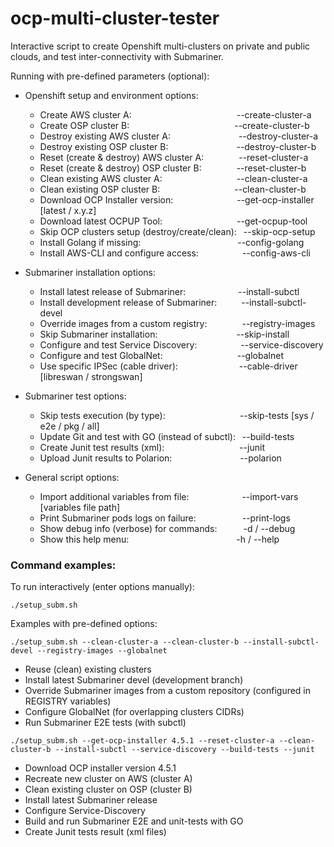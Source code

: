 # ocp-multi-cluster-tester
Interactive script to create Openshift multi-clusters on private and public clouds, and test inter-connectivity with Submariner.

Running with pre-defined parameters (optional):

- Openshift setup and environment options:

  * Create AWS cluster A:&ensp;&ensp;&ensp;&ensp;&ensp;&ensp;&ensp;&ensp;&ensp;&ensp;&ensp;&ensp;&ensp;&ensp;&ensp;&ensp;&ensp;&ensp;&ensp;&ensp;&ensp;&ensp;&ensp;&ensp;--create-cluster-a
  * Create OSP cluster B:&ensp;&ensp;&ensp;&ensp;&ensp;&ensp;&ensp;&ensp;&ensp;&ensp;&ensp;&ensp;&ensp;&ensp;&ensp;&ensp;&ensp;&ensp;&ensp;&ensp;&ensp;&ensp;&ensp;&ensp;--create-cluster-b
  * Destroy existing AWS cluster A: &ensp;&ensp;&ensp;&ensp;&ensp;&ensp;&ensp;&ensp;&ensp;&ensp;&ensp;&ensp;&ensp;&ensp;&ensp;--destroy-cluster-a
  * Destroy existing OSP cluster B: &ensp;&ensp;&ensp;&ensp;&ensp;&ensp;&ensp;&ensp;&ensp;&ensp;&ensp;&ensp;&ensp;&ensp;&ensp;--destroy-cluster-b
  * Reset (create & destroy) AWS cluster A:&ensp;&ensp;&ensp;&ensp;&ensp;&ensp;&ensp;&ensp;--reset-cluster-a
  * Reset (create & destroy) OSP cluster B:&ensp;&ensp;&ensp;&ensp;&ensp;&ensp;&ensp;&ensp;--reset-cluster-b
  * Clean existing AWS cluster A:&ensp;&ensp;&ensp;&ensp;&ensp;&ensp;&ensp;&ensp;&ensp;&ensp;&ensp;&ensp;&ensp;&ensp;&ensp;&ensp;&ensp;--clean-cluster-a
  * Clean existing OSP cluster B:&ensp;&ensp;&ensp;&ensp;&ensp;&ensp;&ensp;&ensp;&ensp;&ensp;&ensp;&ensp;&ensp;&ensp;&ensp;&ensp;&ensp;--clean-cluster-b
  * Download OCP Installer version: &ensp;&ensp;&ensp;&ensp;&ensp;&ensp;&ensp;&ensp;&ensp;&ensp;&ensp;&ensp;&ensp;&ensp;--get-ocp-installer [latest / x.y.z]
  * Download latest OCPUP Tool:&ensp;&ensp;&ensp;&ensp;&ensp;&ensp;&ensp;&ensp;&ensp;&ensp;&ensp;&ensp;&ensp;&ensp;&ensp;&ensp;&ensp;--get-ocpup-tool
  * Skip OCP clusters setup (destroy/create/clean): &ensp;--skip-ocp-setup
  * Install Golang if missing: &ensp;&ensp;&ensp;&ensp;&ensp;&ensp;&ensp;&ensp;&ensp;&ensp;&ensp;&ensp;&ensp;&ensp;&ensp;&ensp;&ensp;&ensp;&ensp;&ensp;&ensp; --config-golang
  * Install AWS-CLI and configure access:&ensp;&ensp;&ensp;&ensp;&ensp;&ensp;&ensp;&ensp;&ensp;&ensp;--config-aws-cli


- Submariner installation options:

  * Install latest release of Submariner:&ensp;&ensp;&ensp;&ensp;&ensp;&ensp;&ensp;&ensp;&ensp;&ensp;&ensp;&ensp;--install-subctl
  * Install development release of Submariner: &ensp;&ensp;&ensp;&ensp;&ensp;--install-subctl-devel
  * Override images from a custom registry:&ensp;&ensp;&ensp;&ensp;&ensp;&ensp;&ensp;&ensp;--registry-images
  * Skip Submariner installation:&ensp;&ensp;&ensp;&ensp;&ensp;&ensp;&ensp;&ensp;&ensp;&ensp;&ensp;&ensp;&ensp;&ensp;&ensp;&ensp;&ensp;&ensp;--skip-install
  * Configure and test Service Discovery:&ensp;&ensp;&ensp;&ensp;&ensp;&ensp;&ensp;&ensp;&ensp;&ensp;--service-discovery
  * Configure and test GlobalNet:&ensp;&ensp;&ensp;&ensp;&ensp;&ensp;&ensp;&ensp;&ensp;&ensp;&ensp;&ensp;&ensp;&ensp;&ensp;&ensp;&ensp;--globalnet
  * Use specific IPSec (cable driver):&ensp;&ensp;&ensp;&ensp;&ensp;&ensp;&ensp;&ensp;&ensp;&ensp;&ensp;&ensp;&ensp;&ensp;--cable-driver [libreswan / strongswan]


- Submariner test options:

  * Skip tests execution (by type):&ensp;&ensp;&ensp;&ensp;&ensp;&ensp;&ensp;&ensp;&ensp;&ensp;&ensp;&ensp;&ensp;&ensp;&ensp;&ensp;&ensp;--skip-tests [sys / e2e / pkg / all]
  * Update Git and test with GO (instead of subctl):&ensp; --build-tests
  * Create Junit test results (xml): &ensp;&ensp;&ensp;&ensp;&ensp;&ensp;&ensp;&ensp;&ensp;&ensp;&ensp;&ensp;&ensp;&ensp;&ensp;&ensp; --junit
  * Upload Junit results to Polarion: &ensp;&ensp;&ensp;&ensp;&ensp;&ensp;&ensp;&ensp;&ensp;&ensp;&ensp;&ensp;&ensp;&ensp;&ensp;--polarion

- General script options:

  * Import additional variables from file: &ensp;&ensp;&ensp;&ensp;&ensp;&ensp;&ensp;&ensp;&ensp;&ensp;&ensp; --import-vars&ensp;[variables file path]
  * Print Submariner pods logs on failure:&ensp;&ensp;&ensp;&ensp;&ensp;&ensp;&ensp;&ensp;&ensp;&ensp; --print-logs
  * Show debug info (verbose) for commands:&ensp;&ensp;&ensp;&ensp;&ensp;&ensp;-d / --debug
  * Show this help menu:&ensp;&ensp;&ensp;&ensp;&ensp;&ensp;&ensp;&ensp;&ensp;&ensp;&ensp;&ensp;&ensp;&ensp;&ensp;&ensp;&ensp;&ensp;&ensp;&ensp;&ensp;&ensp;&ensp;&ensp; -h / --help


### Command examples:

To run interactively (enter options manually):

`./setup_subm.sh`


Examples with pre-defined options:

`./setup_subm.sh --clean-cluster-a --clean-cluster-b --install-subctl-devel --registry-images --globalnet`

  * Reuse (clean) existing clusters
  * Install latest Submariner devel (development branch)
  * Override Submariner images from a custom repository (configured in REGISTRY variables)
  * Configure GlobalNet (for overlapping clusters CIDRs)
  * Run Submariner E2E tests (with subctl)


`./setup_subm.sh --get-ocp-installer 4.5.1 --reset-cluster-a --clean-cluster-b --install-subctl --service-discovery --build-tests --junit`

  * Download OCP installer version 4.5.1
  * Recreate new cluster on AWS (cluster A)
  * Clean existing cluster on OSP (cluster B)
  * Install latest Submariner release
  * Configure Service-Discovery
  * Build and run Submariner E2E and unit-tests with GO
  * Create Junit tests result (xml files)
